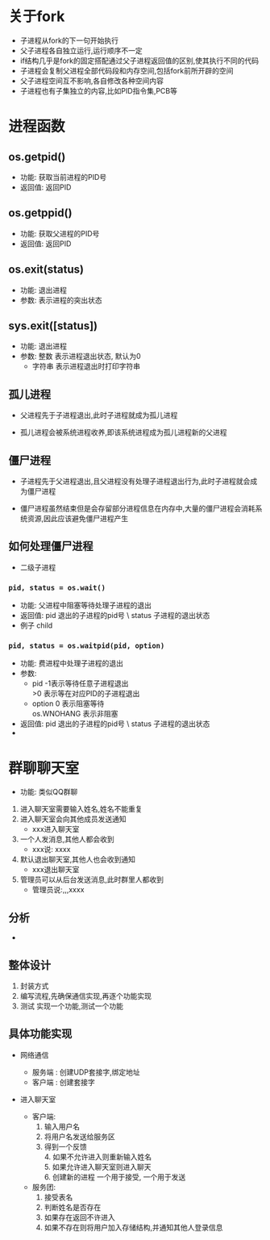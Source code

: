 # 关于fork
- 子进程从fork的下一句开始执行
- 父子进程各自独立运行,运行顺序不一定
- if结构几乎是fork的固定搭配通过父子进程返回值的区别,使其执行不同的代码
- 子进程会复制父进程全部代码段和内存空间,包括fork前所开辟的空间
- 父子进程空间互不影响,各自修改各种空间内容
- 子进程也有子集独立的内容,比如PID指令集,PCB等

# 进程函数
## os.getpid()
- 功能: 获取当前进程的PID号
- 返回值: 返回PID

## os.getppid()
- 功能: 获取父进程的PID号
- 返回值: 返回PID

## os.exit(status)
- 功能: 退出进程
- 参数: 表示进程的突出状态

## sys.exit([status])
- 功能: 退出进程
- 参数: 整数 表示进程退出状态, 默认为0
    - 字符串 表示进程退出时打印字符串

## 孤儿进程
- 父进程先于子进程退出,此时子进程就成为孤儿进程
* 孤儿进程会被系统进程收养,即该系统进程成为孤儿进程新的父进程

## 僵尸进程
- 子进程先于父进程退出,且父进程没有处理子进程退出行为,此时子进程就会成为僵尸进程
* 僵尸进程虽然结束但是会存留部分进程信息在内存中,大量的僵尸进程会消耗系统资源,因此应该避免僵尸进程产生

## 如何处理僵尸进程
- 二级子进程

### `pid, status = os.wait()`
- 功能: 父进程中阻塞等待处理子进程的退出
- 返回值: pid 退出的子进程的pid号 \ status 子进程的退出状态
- 例子 child


### `pid, status = os.waitpid(pid, option)`
- 功能: 费进程中处理子进程的退出
- 参数: 
    - pid -1表示等待任意子进程退出  
            >0 表示等在对应PID的子进程退出
    - option 0 表示阻塞等待  
        os.WNOHANG 表示非阻塞
- 返回值: pid 退出的子进程的pid号 \ status 子进程的退出状态
-

# 群聊聊天室
- 功能: 类似QQ群聊
1. 进入聊天室需要输入姓名,姓名不能重复
2. 进入聊天室会向其他成员发送通知
    - xxx进入聊天室
3. 一个人发消息,其他人都会收到
    - xxx说: xxxx
4. 默认退出聊天室,其他人也会收到通知
    - xxx退出聊天室
5. 管理员可以从后台发送消息,此时群里人都收到
    - 管理员说:,,,xxxx

## 分析
- 


## 整体设计
1. 封装方式
2. 编写流程,先确保通信实现,再逐个功能实现
3. 测试  实现一个功能,测试一个功能

## 具体功能实现
- 网络通信  
    - 服务端 : 创建UDP套接字,绑定地址
    - 客户端 : 创建套接字

- 进入聊天室
    - 客户端:  
        1. 输入用户名  
        2. 将用户名发送给服务区
        3. 得到一个反馈  
            4. 如果不允许进入则重新输入姓名  
            5. 如果允许进入聊天室则进入聊天  
                6. 创建新的进程 一个用于接受, 一个用于发送
    - 服务团: 
        1. 接受表名
        2. 判断姓名是否存在
        3. 如果存在返回不许进入
        4. 如果不存在则将用户加入存储结构,并通知其他人登录信息 

